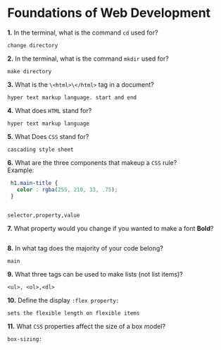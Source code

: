 # Foundations of Web Development

**1.** In the terminal, what is the command `cd` used for?
<!-- enter you answer in the space below -->
```
change directory
```

**2.** In the terminal, what is the command `mkdir` used for?
<!-- enter you answer in the space below -->
```
make directory 
```

**3.** What is the `\<html>\</html>` tag in a document?
<!-- enter you answer in the space below -->
```
hyper text markup language. start and end
```

**4.** What does `HTML` stand for?
<!-- enter you answer in the space below -->
```
hyper text markup language
```

**5.** What Does `CSS` stand for?
<!-- enter you answer in the space below -->
```
cascading style sheet
```

**6.** What are the three components that makeup a `CSS` rule? <br> Example:
```css
 h1.main-title {
   color : rgba(255, 210, 33, .75);
 }
 
```
<!-- enter you answer in the space below -->
```
selector,property,value
```

**7.** What property would you change if you wanted to make a font **Bold**?
<!-- enter you answer in the space below -->
```

```

**8.** In what tag does the majority of your code belong?
<!-- enter you answer in the space below -->
```
main
```

**9.** What three tags can be used to make lists (not list items)?
<!-- enter you answer in the space below -->
```
<ul>, <ol>,<dl>
```

**10.** Define the display `:flex property:`
<!-- enter you answer in the space below -->
```
sets the flexible length on flexible items
```

**11.** What `CSS` properties affect the size of a box model?
<!-- enter you answer in the space below -->
```
box-sizing:
```